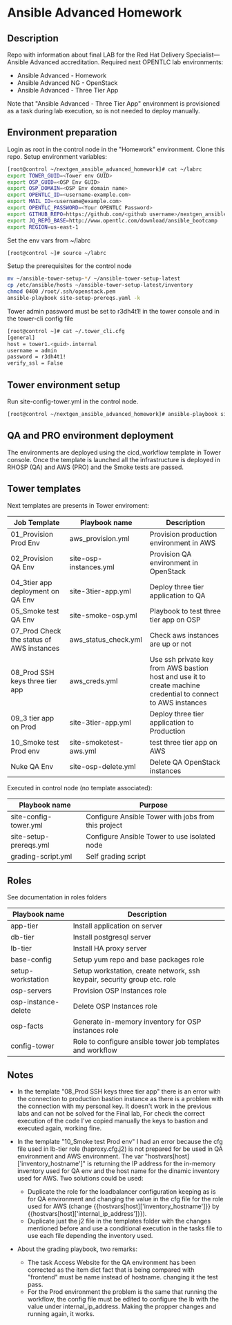 # Ansible Advanced Homework

## Description
Repo with information about final LAB for the Red Hat Delivery Specialist—Ansible Advanced accreditation.
Required next OPENTLC lab environments:
- Ansible Advanced - Homework
- Ansible Advanced NG - OpenStack
- Ansible Advanced - Three Tier App

Note that "Ansible Advanced - Three Tier App" environment is provisioned as a task during lab execution, so is not needed to deploy manually.


## Environment preparation
Login as root in the control node in the "Homework" environment.
Clone this repo.
Setup environment variables:

```bash
[root@control ~/nextgen_ansible_advanced_homework]# cat ~/labrc
export TOWER_GUID=<Tower env GUID>
export OSP_GUID=<OSP Env GUID>
export OSP_DOMAIN=<OSP Env domain name>
export OPENTLC_ID=<username-example.com>
export MAIL_ID=<username@example.com>
export OPENTLC_PASSWORD=<Your OPENTLC Password>
export GITHUB_REPO=https://github.com/<github username>/nextgen_ansible_advanced_homework.git
export JQ_REPO_BASE=http://www.opentlc.com/download/ansible_bootcamp
export REGION=us-east-1
```

Set the env vars from ~/labrc

```bash
[root@control ~]# source ~/labrc 
```

Setup the prerequisites for the control node
```bash
mv ~/ansible-tower-setup-*/ ~/ansible-tower-setup-latest
cp /etc/ansible/hosts ~/ansible-tower-setup-latest/inventory
chmod 0400 /root/.ssh/openstack.pem
ansible-playbook site-setup-prereqs.yaml -k
```

Tower admin password must be set to r3dh4t1! in the tower console and in the tower-cli config file
```bash
[root@control ~]# cat ~/.tower_cli.cfg
[general]
host = tower1.<guid>.internal
username = admin
password = r3dh4t1!
verify_ssl = False
```

## Tower environment setup
Run site-config-tower.yml in the control node.

```bash
[root@control ~/nextgen_ansible_advanced_homework]# ansible-playbook site-config-tower.yml -e tower_GUID=${TOWER_GUID} -e osp_GUID=${OSP_GUID} -e osp_DOMAIN=${OSP_DOMAIN} -e opentlc_login=${OPENTLC_ID} -e path_to_opentlc_key=/root/.ssh/mykey.pem -e param_repo_base=${JQ_REPO_BASE} -e opentlc_password=${OPENTLC_PASSWORD} -e REGION_NAME=${REGION} -e EMAIL=${MAIL_ID} -e github_repo=${GITHUB_REPO}
```

## QA and PRO environment deployment
The environments are deployed using the cicd_workflow template in Tower console.
Once the template is launched all the infrastructure is deployed in RHOSP (QA) and AWS (PRO) and the Smoke tests are passed.
 

## Tower templates

Next templates are presents in Tower enviroment:

| Job Template                              | Playbook name          | Description                                                                                                       |
|-------------------------------------------|------------------------|---------------------------------------------------------------------------------------------------------------|
| 01_Provision Prod Env                     | aws_provision.yml      | Provision production environment in AWS                                                                       |
| 02_Provision QA Env                       | site-osp-instances.yml | Provision QA environment in OpenStack                                                                         |
| 04_3tier app deployment on QA Env         | site-3tier-app.yml     | Deploy three tier application to QA                                                                           |
| 05_Smoke test QA Env                      | site-smoke-osp.yml     | Playbook to test three tier app on OSP                                                                        |
| 07_Prod Check the status of AWS instances | aws_status_check.yml   | Check aws instances are up or not                                                                             |
| 08_Prod SSH keys three tier app           | aws_creds.yml          | Use ssh private key from AWS bastion host and use it to create machine credential to connect to AWS instances |
| 09_3 tier app on Prod                     | site-3tier-app.yml     | Deploy three tier application to Production                                                                   |
| 10_Smoke test Prod env                    | site-smoketest-aws.yml | test three tier app on AWS                                                                                    |
| Nuke QA Env                               | site-osp-delete.yml    | Delete QA OpenStack instances 


Executed in control node (no template associated):

| Playbook name          | Purpose                                                                                                       |
|------------------------|---------------------------------------------------------------------------------------------------------------|
| site-config-tower.yml  | Configure Ansible Tower with jobs from this project                                                           |
| site-setup-prereqs.yml | Configure Ansible Tower to use isolated node                                                                  |
| grading-script.yml     | Self grading script

## Roles

See documentation in roles folders

| Playbook name       | Description                                                              |
|---------------------|--------------------------------------------------------------------------|
| app-tier            | Install application on server                                            |
| db-tier             | Install postgresql server                                                |
| lb-tier             | Install HA proxy server                                                  |
| base-config         | Setup yum repo and base packages role                                    |
| setup-workstation   | Setup workstation, create network, ssh keypair, security group etc. role |
| osp-servers         | Provision OSP Instances role                                             |
| osp-instance-delete | Delete OSP Instances role                                                |
| osp-facts           | Generate in-memory inventory for OSP instances role                      |
| config-tower        | Role to configure ansible tower job templates and workflow               |

## Notes
- In the template "08_Prod SSH keys three tier app" there is an error with the connection to production bastion instance as there is a problem with the connection with my personal key. It doesn't work in the previous labs and can not be solved for the Final lab, For check the correct execution of the code I've copied manually the keys to bastion and executed again, working fine.

- In the template "10_Smoke test Prod env" I had an error because the cfg file used in lb-tier role (haproxy.cfg.j2) is not prepared for be used in QA environment and AWS environment. The var "hostvars[host]['inventory_hostname']" is returning the IP address for the in-memory inventory used for QA env and the host name for the dinamic inventory used for AWS. Two solutions could be used:
	- Duplicate the role for the loadbalancer configuration keeping as is for QA environment and changing the value in the cfg file for the role used for AWS (change {{hostvars[host]['inventory_hostname']}} by {{hostvars[host]['internal_ip_address']}}).
	- Duplicate just the j2 file in the templates folder with the changes mentioned before and use a conditional execution in the tasks file to use each file depending the inventory used.
- About the grading playbook, two remarks:
	- The task Access Website for the QA environment has been corrected as the item dict fact that is being compared with "frontend" must be name instead of hostname. changing it the test pass.
	- For the Prod environment the problem is the same that running the workflow, the config file must be edited to configure the lb with the value under internal_ip_address. Making the propper changes and running again, it works.


